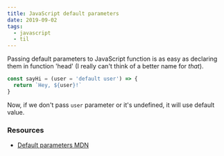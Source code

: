 ```yaml
---
title: JavaScript default parameters
date: 2019-09-02
tags:
  - javascript
  - til
---
```


Passing default parameters to JavaScript function is as easy as declaring them in function 'head' (I really can't think of a better name for _that_).

```js
const sayHi = (user = 'default user') => {
  return `Hey, ${user}!`
}
```

Now, if we don't pass `user` parameter or it's undefined, it will use default value.

### Resources

- [Default parameters MDN](https://developer.mozilla.org/en-US/docs/Web/JavaScript/Reference/Functions/Default_parameters)

